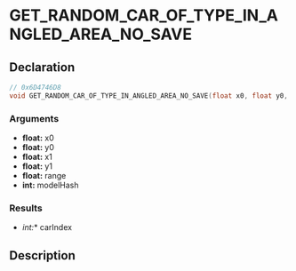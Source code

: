 # GET_RANDOM_CAR_OF_TYPE_IN_ANGLED_AREA_NO_SAVE

## Declaration
```cpp
// 0x6D4746D8
void GET_RANDOM_CAR_OF_TYPE_IN_ANGLED_AREA_NO_SAVE(float x0, float y0, float x1, float y1, float range, int modelHash, int* carIndex);
```

### Arguments
- **float:** x0
- **float:** y0
- **float:** x1
- **float:** y1
- **float:** range
- **int:** modelHash

### Results
- **int*:** carIndex

## Description
